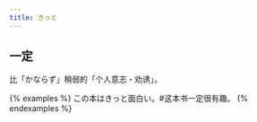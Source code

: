 ```yaml
---
title: きっと
---
```


## 一定

比「かならず」稍弱的「个人意志・劝诱」。

{% examples %}
この本はきっと面白い。#这本书一定很有趣。
{% endexamples %}
